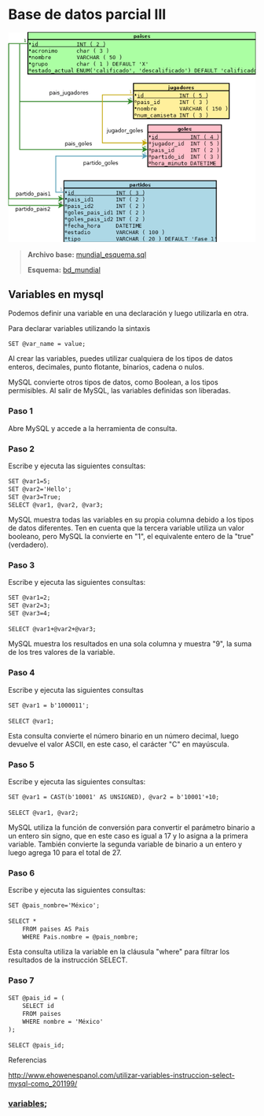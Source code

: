 Base de datos parcial III
=========================================

![tarea_claves_foraneas](../parcial-2/tarea_claves_foraneas.png)

 > **Archivo base:** [mundial_esquema.sql](mundial_esquema.sql)
 > 
 > **Esquema:** [bd_mundial](bd_mundial.sql)

 
## Variables en mysql

Podemos definir una variable en una declaración y luego utilizarla en otra.

Para declarar variables utilizando la sintaxis

    SET @var_name = value;

Al crear las variables, puedes utilizar cualquiera de los tipos de datos enteros, decimales, punto flotante, binarios, cadena o nulos.

MySQL convierte otros tipos de datos, como Boolean, a los tipos permisibles. Al salir de MySQL, las variables definidas son liberadas.

### Paso 1

Abre MySQL y accede a la herramienta de consulta.

### Paso 2

Escribe y ejecuta las siguientes consultas:

	SET @var1=5;
	SET @var2='Hello';
	SET @var3=True;
	SELECT @var1, @var2, @var3;

MySQL muestra todas las variables en su propia columna debido a los tipos de datos diferentes. Ten en cuenta que la tercera variable utiliza un valor booleano, pero MySQL la convierte en "1", el equivalente entero de la "true" (verdadero).

### Paso 3

Escribe y ejecuta las siguientes consultas:

	SET @var1=2;
	SET @var2=3;
	SET @var3=4;

	SELECT @var1+@var2+@var3;

MySQL muestra los resultados en una sola columna y muestra "9", la suma de los tres valores de la variable.

### Paso 4

Escribe y ejecuta las siguientes consultas

	SET @var1 = b'1000011';

	SELECT @var1;

Esta consulta convierte el número binario en un número decimal, luego devuelve el valor ASCII, en este caso, el carácter "C" en mayúscula.

### Paso 5

Escribe y ejecuta las siguientes consultas:
	
	SET @var1 = CAST(b'10001' AS UNSIGNED), @var2 = b'10001'+10;

	SELECT @var1, @var2;

MySQL utiliza la función de conversión para convertir el parámetro binario a un entero sin signo, que en este caso es igual a 17 y lo asigna a la primera variable. También convierte la segunda variable de binario a un entero y luego agrega 10 para el total de 27.

### Paso 6

Escribe y ejecuta las siguientes consultas:
	
	SET @pais_nombre='México';

	SELECT *
		FROM paises AS Pais
		WHERE Pais.nombre = @pais_nombre;

Esta consulta utiliza la variable en la cláusula "where" para filtrar los resultados de la instrucción SELECT.

### Paso 7

	SET @pais_id = (
		SELECT id
		FROM paises
		WHERE nombre = 'México'
	);
	
	SELECT @pais_id;


Referencias

<http://www.ehowenespanol.com/utilizar-variables-instruccion-select-mysql-como_201199/>

### [variables](variables.html);

